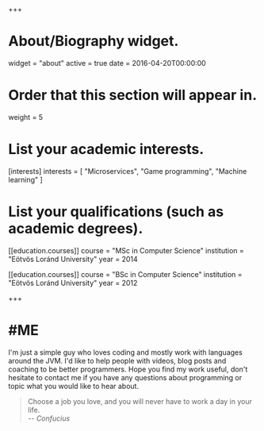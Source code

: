 +++
# About/Biography widget.
widget = "about"
active = true
date = 2016-04-20T00:00:00

# Order that this section will appear in.
weight = 5

# List your academic interests.
[interests]
  interests = [
    "Microservices",
    "Game programming",
    "Machine learning"
  ]

# List your qualifications (such as academic degrees).

[[education.courses]]
  course = "MSc in Computer Science"
  institution = "Eötvös Loránd University"
  year = 2014

[[education.courses]]
  course = "BSc in Computer Science"
  institution = "Eötvös Loránd University"
  year = 2012

+++

# #ME

I'm just a simple guy who loves coding and mostly work with languages around the JVM. I'd like to help people with videos, blog posts and coaching to be better programmers.
Hope you find my work useful, don't hesitate to contact me if you have any questions about programming or topic what you would like to hear about.

> Choose a job you love, and you will never have to work a day in your life.  
> -- <cite>Confucius</cite>
